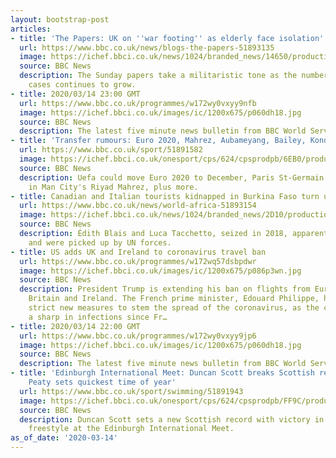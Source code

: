 ```yaml
---
layout: bootstrap-post
articles:
- title: 'The Papers: UK on ''war footing'' as elderly face isolation'
  url: https://www.bbc.co.uk/news/blogs-the-papers-51893135
  image: https://ichef.bbci.co.uk/news/1024/branded_news/14650/production/_111263538_express.jpg
  source: BBC News
  description: The Sunday papers take a militaristic tone as the number of coronavirus
    cases continues to grow.
- title: 2020/03/14 23:00 GMT
  url: https://www.bbc.co.uk/programmes/w172wy0vxyy9nfb
  image: https://ichef.bbci.co.uk/images/ic/1200x675/p060dh18.jpg
  source: BBC News
  description: The latest five minute news bulletin from BBC World Service.
- title: 'Transfer rumours: Euro 2020, Mahrez, Aubameyang, Bailey, Kondogbia, Neymar'
  url: https://www.bbc.co.uk/sport/51891582
  image: https://ichef.bbci.co.uk/onesport/cps/624/cpsprodpb/6EB0/production/_111263382_euro2020.jpg
  source: BBC News
  description: Uefa could move Euro 2020 to December, Paris St-Germain are interested
    in Man City's Riyad Mahrez, plus more.
- title: Canadian and Italian tourists kidnapped in Burkina Faso turn up in Mali
  url: https://www.bbc.co.uk/news/world-africa-51893154
  image: https://ichef.bbci.co.uk/news/1024/branded_news/2D10/production/_111263511_898fcc5d-15ba-4879-a7aa-1b8fde1ec4cb.jpg
  source: BBC News
  description: Édith Blais and Luca Tacchetto, seized in 2018, apparently escaped
    and were picked up by UN forces.
- title: US adds UK and Ireland to coronavirus travel ban
  url: https://www.bbc.co.uk/programmes/w172wq57dsbpdwr
  image: https://ichef.bbci.co.uk/images/ic/1200x675/p086p3wn.jpg
  source: BBC News
  description: President Trump is extending his ban on flights from Europe to include
    Britain and Ireland. The French prime minister, Edouard Philippe, has announced
    strict new measures to stem the spread of the coronavirus, as the country saw
    a sharp in infections since Fr…
- title: 2020/03/14 22:00 GMT
  url: https://www.bbc.co.uk/programmes/w172wy0vxyy9jp6
  image: https://ichef.bbci.co.uk/images/ic/1200x675/p060dh18.jpg
  source: BBC News
  description: The latest five minute news bulletin from BBC World Service.
- title: 'Edinburgh International Meet: Duncan Scott breaks Scottish record as Adam
    Peaty sets quickest time of year'
  url: https://www.bbc.co.uk/sport/swimming/51891943
  image: https://ichef.bbci.co.uk/onesport/cps/624/cpsprodpb/FF9C/production/_111263456_19915056.jpg
  source: BBC News
  description: Duncan Scott sets a new Scottish record with victory in the men's 50m
    freestyle at the Edinburgh International Meet.
as_of_date: '2020-03-14'
---
```


